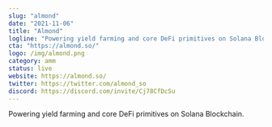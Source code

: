 ```yaml
---
slug: "almond"
date: "2021-11-06"
title: "Almond"
logline: "Powering yield farming and core DeFi primitives on Solana Blockchain."
cta: "https://almond.so/"
logo: /img/almond.png
category: amm
status: live
website: https://almond.so/
twitter: https://twitter.com/almond_so
discord: https://discord.com/invite/Cj78CfDcSu
---
```


Powering yield farming and core DeFi primitives on Solana Blockchain.
